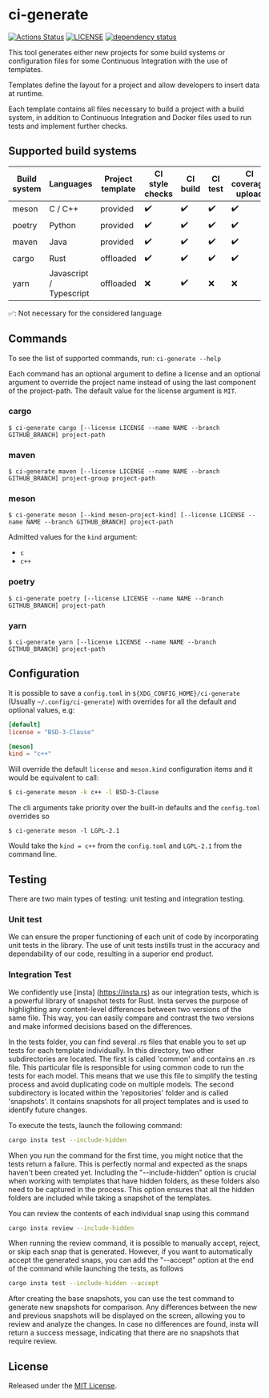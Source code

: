 # ci-generate

[![Actions Status][actions badge]][actions]
[![LICENSE][license badge]][license]
[![dependency status][status badge]][status]

This tool generates either new projects for some build systems or configuration
files for some Continuous Integration with the use of templates.

Templates define the layout for a project and allow developers to insert data
at runtime.

Each template contains all files necessary to build a project with a build
system, in addition to Continuous Integration and Docker files used to run
tests and implement further checks.

## Supported build systems

| Build system | Languages | Project template | CI style checks | CI build | CI test | CI coverage upload | CI static analysis | CI dynamic analisys | CI license checks |
| - | - | - | - | - | - | - | - | - | - |
| meson | C / C++ | provided | :heavy_check_mark: | :heavy_check_mark: | :heavy_check_mark: |:heavy_check_mark: | :heavy_check_mark: | :heavy_check_mark: | :heavy_check_mark: | :heavy_check_mark: |
| poetry | Python | provided | :heavy_check_mark: | :heavy_check_mark: | :heavy_check_mark: | :heavy_check_mark:  | :heavy_check_mark: | :white_check_mark: | :heavy_check_mark: |
| maven | Java | provided | :heavy_check_mark: | :heavy_check_mark: | :heavy_check_mark: | :heavy_check_mark: | :heavy_check_mark:  | :white_check_mark: | :heavy_check_mark: |
| cargo | Rust | offloaded | :heavy_check_mark: | :heavy_check_mark: | :heavy_check_mark: | :heavy_check_mark: | :heavy_check_mark: | :heavy_check_mark: | :heavy_check_mark: |
| yarn | Javascript / Typescript| offloaded | :x: | :heavy_check_mark:  | :x: | :x: | :x: | :white_check_mark: | :heavy_check_mark:  |

:white_check_mark:: Not necessary for the considered language

## Commands

To see the list of supported commands, run: `ci-generate --help`

Each command has an optional argument to define a license and an optional argument to
 override the project name instead of using the last component of the project-path.
 The default value for the license argument is `MIT`.

### cargo

```
$ ci-generate cargo [--license LICENSE --name NAME --branch GITHUB_BRANCH] project-path
```

### maven

```
$ ci-generate maven [--license LICENSE --name NAME --branch GITHUB_BRANCH] project-group project-path
```

### meson

```
$ ci-generate meson [--kind meson-project-kind] [--license LICENSE --name NAME --branch GITHUB_BRANCH] project-path
```

Admitted values for the `kind` argument:

- `c`
- `c++`

### poetry

```
$ ci-generate poetry [--license LICENSE --name NAME --branch GITHUB_BRANCH] project-path
```

### yarn

```
$ ci-generate yarn [--license LICENSE --name NAME --branch GITHUB_BRANCH] project-path
```

## Configuration

It is possible to save a `config.toml` in `${XDG_CONFIG_HOME}/ci-generate` (Usually `~/.config/ci-generate`) with overrides for
 all the default and optional values, e.g:

``` toml
[default]
license = "BSD-3-Clause"

[meson]
kind = "c++"
```

Will override the default `license` and `meson.kind` configuration items and it would be equivalent to call:

``` sh
$ ci-generate meson -k c++ -l BSD-3-Clause
```

The cli arguments take priority over the built-in defaults and the `config.toml` overrides so
```
$ ci-generate meson -l LGPL-2.1
```

Would take the `kind = c++` from the `config.toml` and `LGPL-2.1` from the command line.

## Testing

There are two main types of testing: unit testing and integration testing.

### Unit test

We can ensure the proper functioning of each unit of code by incorporating unit tests in the library. The use of unit tests instills trust in the accuracy and dependability of our code, resulting in a superior end product.

### Integration Test

We confidently use [insta] (https://insta.rs) as our integration tests, which is a powerful library of snapshot tests for Rust.
Insta serves the purpose of highlighting any content-level differences between two versions of the same file. This way, you can easily compare and contrast the two versions and make informed decisions based on the differences.

In the tests folder, you can find several .rs files that enable you to set up tests for each template individually. 
In this directory, two other subdirectories are located. The first is called 'common' and contains an .rs file. This particular file is responsible for using common code to run the tests for each model. This means that we use this file to simplify the testing process and avoid duplicating code on multiple models.
The second subdirectory is located within the 'repositories' folder and is called 'snapshots'. It contains snapshots for all project templates and is used to identify future changes. 

To execute the tests, launch the following command:

``` sh
cargo insta test --include-hidden
```

When you run the command for the first time, you might notice that the tests return a failure. This is perfectly normal and expected as the snaps haven't been created yet. Including the "--include-hidden" option is crucial when working with templates that have hidden folders, as these folders also need to be captured in the process. This option ensures that all the hidden folders are included while taking a snapshot of the templates.

You can review the contents of each individual snap using this command

``` sh
cargo insta review --include-hidden
```

When running the review command, it is possible to manually accept, reject, or skip each snap that is generated. 
However, if you want to automatically accept the generated snaps, you can add the "--accept" option at the end of the command while launching the tests, as follows

``` sh
cargo insta test --include-hidden --accept
```
After creating the base snapshots, you can use the test command to generate new snapshots for comparison. Any differences between the new and previous snapshots will be displayed on the screen, allowing you to review and analyze the changes. In case no differences are found, insta will return a success message, indicating that there are no snapshots that require review.

## License

Released under the [MIT License](LICENSES/MIT.txt).

<!-- Links -->
[actions]: https://github.com/SoftengPoliTo/ci-generate/actions
[license]: LICENSES/MIT.txt
[status]: https://deps.rs/repo/github/SoftengPoliTo/ci-generate

<!-- Badges -->
[actions badge]: https://github.com/SoftengPoliTo/ci-generate/workflows/ci-generate/badge.svg
[license badge]: https://img.shields.io/badge/license-MIT-blue.svg
[status badge]: https://deps.rs/repo/github/SoftengPoliTo/ci-generate/status.svg

